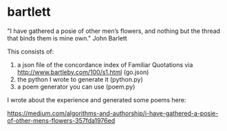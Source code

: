 bartlett
========

"I have gathered a posie of other men’s flowers, and nothing but the thread that binds them is mine own."
John Barlett


This consists of:

1. a json file of the concordance index of Familiar Quotations via http://www.bartleby.com/100/s1.html (go.json)
2. the python I wrote to generate it (python.py)
3. a poem generator you can use (poem.py)

I wrote about the experience and generated some poems here:

https://medium.com/algorithms-and-authorship/i-have-gathered-a-posie-of-other-mens-flowers-357fda1976ed

